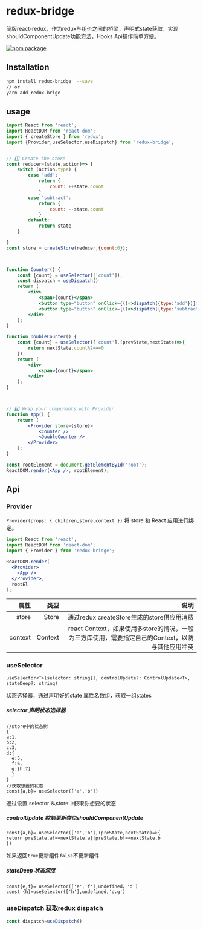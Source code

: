 # redux-bridge
简版react-redux，作为redux与组价之间的桥梁，声明式state获取，实现shouldComponentUpdate功能方法，Hooks Api操作简单方便。

[![npm package](https://img.shields.io/npm/v/redux-bridge.svg?style=flat-square)](https://www.npmjs.org/package/redux-bridge)
## Installation
```sh
npm install redux-bridge  --save
// or
yarn add redux-brige
```
## usage
```jsx
import React from 'react';
import ReactDOM from 'react-dom';
import { createStore } from 'redux';
import {Provider,useSelector,useDispatch} from 'redux-bridge';


// 1️⃣ Create the store
const reducer=(state,action)=> {
    switch (action.type) {
        case 'add':
            return {
                count: ++state.count
            }
        case 'subtract':
            return {
                count: --state.count
            }
        default:
            return state
    }

}
const store = createStore(reducer,{count:0});



function Counter() {
    const {count} = useSelector(['count']);
    const dispatch = useDispatch()
    return (
        <div>
            <span>{count}</span>
            <button type="button" onClick={()=>dispatch({type:'add'})}>+</button>
            <button type="button" onClick={()=>dispatch({type:'subtract'})}>-</button>
        </div>
    );
}

function DoubleCounter() {
    const {count} = useSelector(['count'],(prevState,nextState)=>{
        return nextState.count%2===0
    });
    return (
        <div>
            <span>{count}</span>
        </div>
    );
}



// 4️⃣ Wrap your components with Provider
function App() {
    return (
        <Provider store={store}>
            <Counter />
            <DoubleCounter />
        </Provider>
    );
}

const rootElement = document.getElementById('root');
ReactDOM.render(<App />, rootElement);

```
## Api
### Provider
`Provider(props: { children,store,context })`
将 store 和 React 应用进行绑定。

```jsx
import React from 'react';
import ReactDOM from 'react-dom';
import { Provider } from 'redux-bridge';

ReactDOM.render(
  <Provider>
    <App />
  </Provider>,
  rootEl
); 
```
|属性|类型|说明|
|--:|--:|--:|
|store|Store|通过redux createStore生成的store供应用消费|
|context|Context|react Context，如果使用多store的情况，一般为三方库使用，需要指定自己的Context，以防与其他应用冲突|

### useSelector
`useSelector<T>(selector: string[], controlUpdate?: ControlUpdate<T>, stateDeep?: string)`

状态选择器，通过声明好的state 属性名数组，获取一组states

##### selector 声明状态选择器
```
//store中的状态树
{
a:1,
b:2,
c:3,
d:{
  e:5,
  f:6,
  g:{h:7}
  }
}
//获取想要的状态
const{a,b}= useSelector(['a','b'])
```
通过设置 selector 从store中获取你想要的状态
##### controlUpdate 控制更新类似shouldComponentUpdate
```
const{a,b}= useSelector(['a','b'],(preState,nextState)=>{
return preState.a!==nextState.a||preState.b!==nextState.b
})
```
如果返回`true`更新组件`false`不更新组件

##### stateDeep 状态深度
```
const{e,f}= useSelector(['e','f'],undefined，'d')
const {h}=useSelector(['h'],undefined,'d.g')
```
### useDispatch 获取redux dispatch
```jsx
const dispatch=useDispatch()
```

